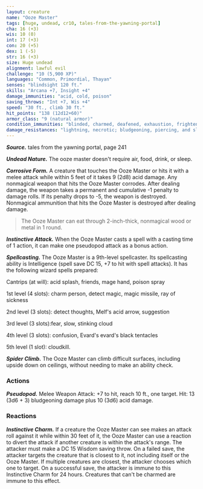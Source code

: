 ```yaml
---
layout: creature
name: "Ooze Master"
tags: [huge, undead, cr10, tales-from-the-yawning-portal]
cha: 16 (+3)
wis: 10 (0)
int: 17 (+3)
con: 20 (+5)
dex: 1 (-5)
str: 16 (+3)
size: Huge undead
alignment: lawful evil
challenge: "10 (5,900 XP)"
languages: "Common, Primordial, Thayan"
senses: "blindsight 120 ft."
skills: "Arcana +7, Insight +4"
damage_immunities: "acid, cold, poison"
saving_throws: "Int +7, Wis +4"
speed: "30 ft., climb 30 ft."
hit_points: "138 (12d12+60)"
armor_class: "9 (natural armor)"
condition_immunities: "blinded, charmed, deafened, exhaustion, frightened, paralyzed, poisoned, prone"
damage_resistances: "lightning, necrotic; bludgeoning, piercing, and slashing from nonmagical attacks"
---
```


***Source.*** tales from the yawning portal,  page 241

***Undead Nature.*** The ooze master doesn't require air, food, drink, or sleep.

***Corrosive Form.*** A creature that touches the Ooze Master or hits it with a melee attack while within 5 feet of it takes 9 (2d8) acid damage. Any nonmagical weapon that hits the Ooze Master corrodes. After dealing damage, the weapon takes a permanent and cumulative -1 penalty to damage rolls. If its penalty drops to -5, the weapon is destroyed. Nonmagical ammunition that hits the Ooze Master is destroyed after dealing damage.

>The Ooze Master can eat through 2-inch-thick, nonmagical wood or metal in 1 round.

***Instinctive Attack.*** When the Ooze Master casts a spell with a casting time of 1 action, it can make one pseudopod attack as a bonus action.

***Spellcasting.*** The Ooze Master is a 9th-level spellcaster. Its spellcasting ability is Intelligence (spell save DC 15, +7 to hit with spell attacks). It has the following wizard spells prepared:

Cantrips (at will): acid splash, friends, mage hand, poison spray

1st level (4 slots): charm person, detect magic, magic missile, ray of sickness

2nd level (3 slots): detect thoughts, Melf's acid arrow, suggestion

3rd level (3 slots):fear, slow, stinking cloud

4th level (3 slots): confusion, Evard's evard's black tentacles

5th level (1 slot): cloudkill.

***Spider Climb.*** The Ooze Master can climb difficult surfaces, including upside down on ceilings, without needing to make an ability check.

### Actions

***Pseudopod.*** Melee Weapon Attack: +7 to hit, reach 10 ft., one target. Hit: 13 (3d6 + 3) bludgeoning damage plus 10 (3d6) acid damage.

### Reactions

***Instinctive Charm.*** If a creature the Ooze Master can see makes an attack roll against it while within 30 feet of it, the Ooze Master can use a reaction to divert the attack if another creature is within the attack's range. The attacker must make a DC 15 Wisdom saving throw. On a failed save, the attacker targets the creature that is closest to it, not including itself or the Ooze Master. If multiple creatures are closest, the attacker chooses which one to target. On a successful save, the attacker is immune to this Instinctive Charm for 24 hours. Creatures that can't be charmed are immune to this effect.